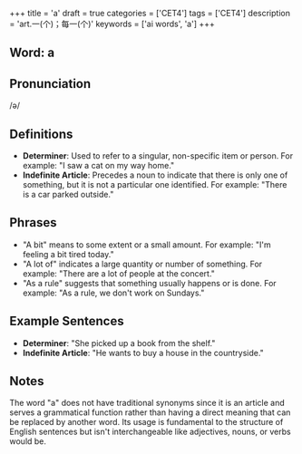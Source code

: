 +++
title = 'a'
draft = true
categories = ['CET4']
tags = ['CET4']
description = 'art.一(个)；每一(个)'
keywords = ['ai words', 'a']
+++

## Word: a

## Pronunciation
/ə/

## Definitions
- **Determiner**: Used to refer to a singular, non-specific item or person. For example: "I saw a cat on my way home."
- **Indefinite Article**: Precedes a noun to indicate that there is only one of something, but it is not a particular one identified. For example: "There is a car parked outside."

## Phrases
- "A bit" means to some extent or a small amount. For example: "I'm feeling a bit tired today."
- "A lot of" indicates a large quantity or number of something. For example: "There are a lot of people at the concert."
- "As a rule" suggests that something usually happens or is done. For example: "As a rule, we don't work on Sundays."

## Example Sentences
- **Determiner**: "She picked up a book from the shelf."
- **Indefinite Article**: "He wants to buy a house in the countryside."

## Notes
The word "a" does not have traditional synonyms since it is an article and serves a grammatical function rather than having a direct meaning that can be replaced by another word. Its usage is fundamental to the structure of English sentences but isn't interchangeable like adjectives, nouns, or verbs would be.
